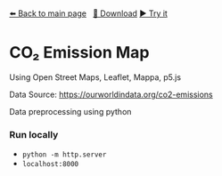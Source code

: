 <!-- Header -->
[⬅️ Back to main page](https://github.com/JonasKoenig/CodeOnMyMind) &nbsp;
[💾 Download](https://minhaskamal.github.io/DownGit/#/home?url=https:%2F%2Fgithub.com%2FJonasKoenig%2FCodeOnMyMind%2Ftree%2Fmaster%2Fprojects%2Fmap)
[▶️ Try it](https://jonaskoenig.github.io/CodeOnMyMind/projects/map/)

# CO₂ Emission Map

Using Open Street Maps, Leaflet, Mappa, p5.js

Data Source: https://ourworldindata.org/co2-emissions

Data preprocessing using python

### Run locally

- `python -m http.server`
- `localhost:8000`